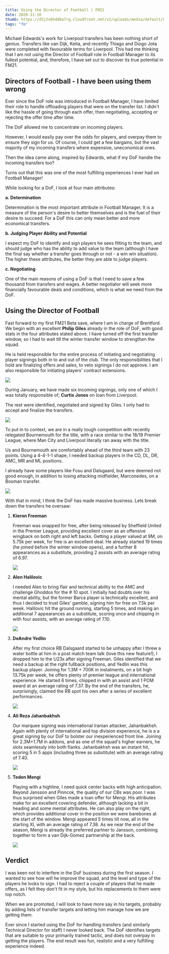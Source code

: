 ```yaml
---
title: Using the Director of Football | FM21
date: 2020-11-16
thumb: https://d3j2s6hdd6a7rg.cloudfront.net/v2/uploads/media/default/0001/30/thumb_29615_default_news_size_5.jpeg
tags: "fm"
---
```

Michael Edwards's work for Liverpool transfers has been nothing short of genius. Transfers like van Dijk, Keita, and recently Thiago and Diogo Jota were completed with favourable terms for Liverpool. This had me thinking that I am not using the Director of Football role in Football Manager to its fullest potential, and, therefore, I have set out to discover its true potential in FM21.

## Directors of Football - I have been using them wrong 

Ever since the DoF role was introduced in Football Manager, I have limited their role to handle offloading players that were on the transfer list. I didn't like the hassle of going through each offer, then negotiating, accepting or rejecting the offer time after time. 

The DoF allowed me to concentrate on incoming players.

However, I would easily pay over the odds for players, and overpay them to ensure they sign for us. Of course, I could get a few bargains, but the vast majority of my incoming transfers where expensive, uneconomical ones.

Then the idea came along, inspired by Edwards, what if my DoF handle the incoming transfers too? 

Turns out that this was one of the most fulfilling experiences I ever had on Football Manager!

While looking for a DoF, I look at four main attributes:

**a. Determination**

Determination is the most important attribute in Football Manager. It is a measure of the person's desire to better themselves and is the fuel of their desire to succeed. For a DoF this can only mean better and more economical transfers.

**b. Judging Player Ability and Potential**

I expect my DoF to identify and sign players he sees fitting to the team, and should judge who has the ability to add value to the team (although I have the final say whether a transfer goes through or not - a win win situation). The higher these attributes, the better they are able to judge players.

**c. Negotiating**

One of the main reasons of using a DoF is that I need to save a few thousand from transfers and wages. A better negotiator will seek more financially favourable deals and conditions, which is what we need from the DoF.

## Using the Director of Football

Fast forward to my first FM21 Beta save, where I am in charge of Brentford. We begin with an excellent **Philip Giles** already in the role of DoF, with good stats in the four attributes stated above. I have turned off the first transfer window, so I had to wait till the winter transfer window to strengthen the squad.

He is held responsible for the entire process of initiating and negotiating player signings both in to and out of the club. The only responsibilities that I hold are finalizing offers and sales, to veto signings I do not approve. I am also responsible for initiating players' contract extensions.

![](https://i.imgur.com/F0DOHR1.jpg)

During January, we have made six incoming signings, only one of which I was totally responsible of; **Curtis Jones** on loan from Liverpool.

The rest were identified, negotiated and signed by Giles. I only had to accept and finalize the transfers.

![](https://i.imgur.com/1GSIaf1.jpg)

To put in to context, we are in a really tough competition with recently relegated Bournemouth for the title, with a race similar to the 18/19 Premier League, where Man City and Liverpool literally ran away with the title.

Us and Bournemouth are comfortably ahead of the third team with 23 points. Using a 4-4-1-1 shape, I needed backup players in the CD, DL, DR, AMC, MR and ML positions.

I already have some players like Fosu and Dalsgaard, but were deemed not good enough, in addition to losing attacking midfielder, Marconedes, on a Bosman transfer.

![](https://i.imgur.com/g3MeaN6.jpeg)

With that in mind, I think the DoF has made massive business. Lets break down the transfers he oversaw:

1. **Kieron Freeman**

   Freeman was snapped for free, after being released by Sheffield United in the Premier League, providing excellent cover as an offensive wingback on both right and left backs.  Getting a player valued at 9M, on 5.75k per week, for free is an excellent deal. He already started 19 times (he joined before the winter window opens), and a further 8 appearances as a substitute, providing 2 assists with an average rating of 6.97. 

   ![](https://i.imgur.com/FnpBmVj.jpeg)

2. **Alen Halilovic**

   I needed Alen to bring flair and technical ability to the AMC and challenge Ghoddos for the # 10 spot. I initially had doubts over his mental ability, but the former Barca player is technically excellent, and thus I decided to trust Giles' gamble, signing him for free on 7.5k per week. Halilovic hit the ground running, starting 5 times, and making an additional 7 appearances as a substitute, scoring once and chipping in with four assists, with an average rating of 7.10.

   ![](https://i.imgur.com/rYQU3EX.jpeg)

3. **DeAndre Yedlin**

   After my first choice RB Dalsgaard started to be unhappy after I threw a water bottle at him in a post match team talk (love this new feature!), I dropped him to the U23s after signing Freeman. Giles identified that we need a backup at the right fullback positions, and Yedlin was this backup player. Joining for 1.3M + 700K in instalments, on a bit high 13.75k per week, he offers plenty of premier league and international experience. He started 6 times, chipped in with an assist and 1 POM award at an average rating of 7.37. By the end of the transfers, he, surprisingly, claimed the RB spot his own after a series of excellent performances.

   ![](https://i.imgur.com/QTK9dog.jpg)

4. **Ali Reza Jahanbakhsh**

   Our marquee signing was international Iranian attacker, Jahanbakhsh. Again with plenty of international and top division experience, he is a a great signing by our DoF to bolster our inexperienced front line. Joining for 2.3M+1.7M in addons, and as one of the squad's higher earners, he slots seamlessly into both flanks. Jahanbakhsh was an instant hit, scoring 5 in 5 apps (including three as substitute) with an average rating of 7.40.

   ![](https://i.imgur.com/2GmiUxK.jpg)

5. **Teden Mengi**

   Playing with a highline, I need quick center backs with high anticipation. Beyond Jansson and Pinncok, the quality of our CBs was poor. I was thus surprised when Giles made a loan offer for Mengi. His attributes make for an excellent covering defender, although lacking a bit in heading and some mental attributes. He can also play on the right, which provides additional cover in the position we were barebones at the start of the window. Mengi appeared 5 times till now, all in the starting XI, with an average rating of 7.38. As we near the end of the season, Mengi is already the preferred partner to Jansson, combining together to form a van Dijk-Gomez partnership at the back.

   ![](https://i.imgur.com/r1p8iib.jpeg)

## Verdict

I was keen not to interfere in the DoF business during the first season. I wanted to see how will he improve the squad, and the level and type of the players he looks to sign. I had to reject a couple of players that he made offers, as I felt they don't fit in my style, but his replacements to them were top notch. 

When we are promoted, I will look to have more say in his targets, probably by adding lists of transfer targets and letting him manage how we are getting them.

Ever since I started using the DoF for handling transfers (and similarly Technical Director for staff) I never looked back. The DoF identifies targets that are suitable to your primarily trained tactic, and does not overpay in getting the players. The end result was fun, realistic and a very fulfilling experience indeed.
